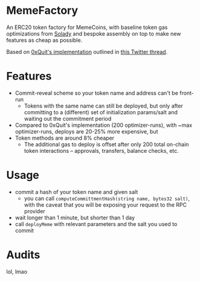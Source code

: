 # MemeFactory

An ERC20 token factory for MemeCoins, with baseline token gas optimizations from [Solady](https://github.com/Vectorized/solady) and bespoke assembly on top to make new features as cheap as possible.

Based on [0xQuit's implementation](https://etherscan.io/address/0x3e9491cb1337b9f5322af7f5a5e431383b282076#code) outlined in [this Twitter thread](https://twitter.com/0xQuit/status/1655446206053752833).

# Features

- Commit-reveal scheme so your token name and address can't be front-run
  - Tokens with the same name can still be deployed, but only after committing to a (different) set of initialization params/salt and waiting out the commitment period
- Compared to 0xQuit's implementation (200 optimizer-runs), with ~max optimizer-runs, deploys are 20-25% more expensive, but
- Token methods are around 8% cheaper
  - The additional gas to deploy is offset after only 200 total on-chain token interactions – approvals, transfers, balance checks, etc.


# Usage

- commit a hash of your token name and given salt
  - you can call `computeCommittmentHash(string name, bytes32 salt)`, with the caveat that you will be exposing your request to the RPC provider
- wait longer than 1 minute, but shorter than 1 day
- call `deployMeme` with relevant parameters and the salt you used to commit

# Audits

lol, lmao